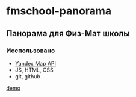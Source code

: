 # fmschool-panorama
## Панорама для Физ-Мат школы  
### Исспользовано 
  * [Yandex Map API](https://yandex.ru/dev/maps/jsapi/)
  * JS, HTML, CSS
  * git, github
  
[demo](https://lexeyok.github.io/fmschool-panorama/)
